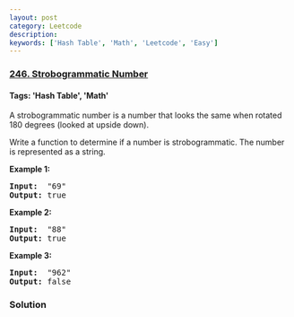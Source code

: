 ```yaml
---
layout: post
category: Leetcode
description: 
keywords: ['Hash Table', 'Math', 'Leetcode', 'Easy']
---
```

### [246. Strobogrammatic Number](https://leetcode.com/problems/strobogrammatic-number)

#### Tags: 'Hash Table', 'Math'

<div class="content__u3I1 question-content__JfgR"><div><p>A strobogrammatic number is a number that looks the same when rotated 180 degrees (looked at upside down).</p>
<p>Write a function to determine if a number is strobogrammatic. The number is represented as a string.</p>
<p><b>Example 1:</b></p>
<pre><b>Input:</b>  "69"
<b>Output:</b> true
</pre>
<p><b>Example 2:</b></p>
<pre><b>Input:</b>  "88"
<b>Output:</b> true</pre>
<p><b>Example 3:</b></p>
<pre><b>Input:</b>  "962"
<b>Output:</b> false</pre>
</div></div>

### Solution
